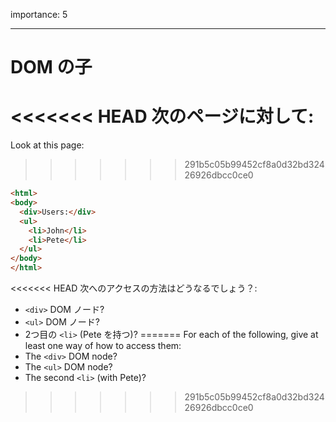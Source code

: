 importance: 5

---

# DOM の子

<<<<<<< HEAD
次のページに対して:
=======
Look at this page:
>>>>>>> 291b5c05b99452cf8a0d32bd32426926dbcc0ce0

```html
<html>
<body>
  <div>Users:</div>
  <ul>
    <li>John</li>
    <li>Pete</li>
  </ul>
</body>
</html>
```

<<<<<<< HEAD
次へのアクセスの方法はどうなるでしょう？:
- `<div>` DOM ノード?
- `<ul>` DOM ノード?
- 2つ目の `<li>` (Pete を持つ)?
=======
For each of the following, give at least one way of how to access them:
- The `<div>` DOM node?
- The `<ul>` DOM node?
- The second `<li>` (with Pete)?
>>>>>>> 291b5c05b99452cf8a0d32bd32426926dbcc0ce0
